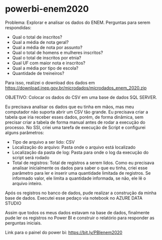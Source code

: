 # powerbi-enem2020

Problema: Explorar e analisar os dados do ENEM.
Perguntas para serem respondidas:

- Qual o total de inscritos?
- Qual a média de nota geral?
- Qual a média de nota por assunto?
- Qual o total de homens e mulheres inscritos?
- Qual o total de inscritos por etnia?
- Qual UF com maior nota e inscritos?
- Qual a média por tipo de escola?
- Quantidade de treineiros?

Para isso, realizei o download dos dados em https://download.inep.gov.br/microdados/microdados_enem_2020.zip

OBJETIVO: Colocar os dados do CSV em uma base de dados SQL SERVER.

Eu precisava analisar os dados que eu tinha em mãos, mas meu computador não suporta abrir um CSV tão grande. Eu precisava criar a tabela que iria receber esses dados, porém, de forma dinâmica, sem precisar criar a tabela de forma manual antes de rodar a execução do processo.
No SSI, criei uma tarefa de execução de Script e configurei alguns parâmetros:
- Tipo de arquivo a ser lido: CSV
- Localização do arquivo: Pasta onde o arquivo está localizado
- Localização da pasta de log: Pasta para onde o log da execução do script será rodado
- Total de registros: Total de registros a serem lidos. Como eu precisava analisar inicialmente os dados para saber o que eu tinha, criei esse parâmetro para ler e inserir uma quantidade limitada de registros. Se informado valor, ele limita a quantidade informada, se não, ele lê o arquivo inteiro.

Após os registros no banco de dados, pude realizar a construção da minha base de dados. 
Executei esse pedaço via notebook no AZURE DATA STUDIO

Assim que todos os meus dados estavam na base de dados, finalmente pude ler os registros no Power BI e construir o relatório para responder as perguntas iniciais.

Link para o painel do power bi:
https://bit.ly/PBIenem2020
